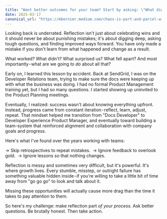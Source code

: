 ```yaml
---
title: "Want better outcomes for your team? Start by asking: \"What didn't work? And what will we do about that?\""
date: 2025-03-17
canonical_url: "https://mbernier.medium.com/chaos-is-part-and-parcel-with-tech-5965d67aabef"
---
```


Looking back is underrated. Reflection isn't just about celebrating wins and it should never be about punishing mistakes; it's about digging deep, asking tough questions, and finding improved ways forward. You have only made a mistake if you don't learn from what happened and change as a result.

What worked? What didn't? What surprised us? What fell apart? And most importantly - what are we going *to do* about all that?

Early on, I learned this lesson by accident. Back at SendGrid, I was on the Developer Relations team, trying to make sure the docs were keeping up with what the business was doing. I had no formal Product Management training yet, but I had so many questions. I started showing up uninvited to the Product Planning meetings.

Eventually, I realized: success wasn't about knowing everything upfront. Instead, progress came from constant iteration - reflect, learn, adjust, repeat. That mindset helped me transition from "Docs Developer" to Developer Experience Product Manager, and eventually toward building a team-system that reinforced alignment and collaboration with company goals and progress. 

Here's what I've found over the years working with teams: 

→ Skip retrospectives to repeat mistakes. 
→ Ignore feedback to overlook gold. 
→ Ignore lessons so that nothing changes. 

Reflection is messy and sometimes very difficult, but it's powerful. It's where growth lives. Every stumble, misstep, or outright failure has something valuable hidden inside - if you're willing to take a little bit of time away from "go go go" to look and talk about it. 

Missing these opportunities will actually cause more drag than the time it takes to pay attention to them.

So here's my challenge: make reflection part *of your process*. Ask better questions. Be brutally honest. Then take action.
